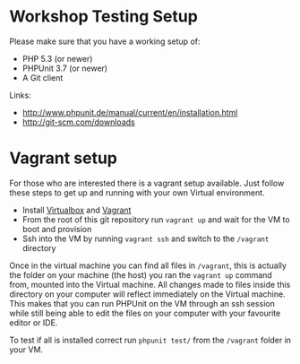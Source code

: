 # Workshop Testing Setup

Please make sure that you have a working setup of:

* PHP 5.3 (or newer)
* PHPUnit 3.7 (or newer)
* A Git client

Links:

* http://www.phpunit.de/manual/current/en/installation.html
* http://git-scm.com/downloads

# Vagrant setup

For those who are interested there is a vagrant setup available. Just follow these steps to get up and running with your own Virtual environment.

* Install [Virtualbox](https://www.virtualbox.org/) and [Vagrant](http://www.vagrantup.com)
* From the root of this git repository run `vagrant up` and wait for the VM to boot and provision
* Ssh into the VM by running `vagrant ssh` and switch to the `/vagrant` directory

Once in the virtual machine you can find all files in `/vagrant`, this is actually the folder on your machine (the host) you ran the `vagrant up` command from, mounted into the Virtual machine. All changes made to files inside this directory on your computer will reflect immediately on the Virtual machine. This makes that you can run PHPUnit on the VM through an ssh session while still being able to edit the files on your computer with your favourite editor or IDE.

To test if all is installed correct run `phpunit test/` from the `/vagrant` folder in your VM.
